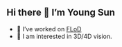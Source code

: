 ## Hi there 👋   I’m Young Sun 

- 🔧 I’ve worked on [FLoD](https://github.com/3DGS-FLoD/flod)
- 🔭 I am interested in 3D/4D vision.
